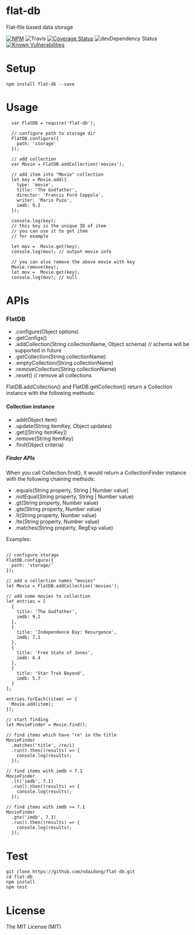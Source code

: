 # flat-db
Flat-file based data storage

[![NPM](https://badge.fury.io/js/flat-db.svg)](https://badge.fury.io/js/flat-db)
![Travis](https://travis-ci.org/ndaidong/flat-db.svg?branch=master)
[![Coverage Status](https://coveralls.io/repos/github/ndaidong/flat-db/badge.svg?branch=master&noop)](https://coveralls.io/github/ndaidong/flat-db?branch=master)
![devDependency Status](https://david-dm.org/ndaidong/flat-db.svg)
[![Known Vulnerabilities](https://snyk.io/test/npm/flat-db/badge.svg)](https://snyk.io/test/npm/flat-db)

# Setup

```
npm install flat-db --save
```

# Usage

```
  var FlatDB = require('flat-db');

  // configure path to storage dir
  FlatDB.configure({
    path: 'storage'
  });

  // add collection
  var Movie = FlatDB.addCollection('movies');

  // add item into "Movie" collection
  let key = Movie.add({
    type: 'movie',
    title: 'The Godfather',
    director: 'Francis Ford Coppola',
    writer: 'Mario Puzo',
    imdb: 9.2
  });

  console.log(key);
  // this key is the unique ID of item
  // you can use it to get item
  // for example

  let mov =  Movie.get(key);
  console.log(mov); // output movie info

  // you can also remove the above movie with key
  Movie.remove(key);
  let mov =  Movie.get(key);
  console.log(mov); // null
```

# APIs

### FlatDB
 - .configure(Object options)
 - .getConfigs()
 - .addCollection(String collectionName, Object schema) // schema will be supported in future
 - .getCollection(String collectionName)
 - .emptyCollection(String collectionName)
 - .removeCollection(String collectionName)
 - .reset() // remove all collections

FlatDB.addCollection() and FlatDB.getCollection() return a Collection instance with the following methods:

#### Collection instance
 - .add(Object item)
 - .update(String itemKey, Object updates)
 - .get([String itemKey])
 - .remove(String itemKey)
 - .find(Object criteria)

 ##### Finder APIs

 When you call Collection.find(), it would return a CollectionFinder instance with the following chaining methods:

  - .equals(String property, String | Number value)
  - .notEqual(String property, String | Number value)
  - .gt(String property, Number value)
  - .gte(String property, Number value)
  - .lt(String property, Number value)
  - .lte(String property, Number value)
  - .matches(String property, RegExp value)

Examples:

```

// configure storage
FlatDB.configure({
  path: 'storage/'
});

// add a collection names "movies"
let Movie = FlatDB.addCollection('movies');

// add some movies to collection
let entries = [
  {
    title: 'The Godfather',
    imdb: 9.2
  },
  {
    title: 'Independence Day: Resurgence',
    imdb: 7.1
  },
  {
    title: 'Free State of Jones',
    imdb: 6.4
  },
  {
    title: 'Star Trek Beyond',
    imdb: 5.7
  }
];

entries.forEach((item) => {
  Movie.add(item);
});

// start finding
let MovieFinder = Movie.find();

// find items which have "re" in the title
MovieFinder
  .matches('title', /re/i)
  .run().then((results) => {
    console.log(results);
  });

// find items with imdb < 7.1
MovieFinder
  .lt('imdb', 7.1)
  .run().then((results) => {
    console.log(results);
  });

// find items with imdb >= 7.1
MovieFinder
  .gte('imdb', 7.1)
  .run().then((results) => {
    console.log(results);
  });
```

# Test

```
git clone https://github.com/ndaidong/flat-db.git
cd flat-db
npm install
npm test
```

# License

The MIT License (MIT)
